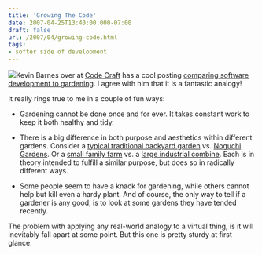 ```yaml
---
title: 'Growing The Code'
date: 2007-04-25T13:40:00.000-07:00
draft: false
url: /2007/04/growing-code.html
tags: 
- softer side of development
---
```


[![](http://course1.winona.edu/pjohnson/images/being4.jpg)](http://course1.winona.edu/pjohnson/images/being4.jpg)Kevin Barnes over at [Code Craft](http://codecraft.info/) has a cool posting [comparing software development to gardening](http://codecraft.info/index.php/archives/82/). I agree with him that it is a fantastic analogy!  
  
It really rings true to me in a couple of fun ways:  

  
*   Gardening cannot be done once and for ever. It takes constant work to keep it both healthy and tidy.
  
*   There is a big difference in both purpose and aesthetics within different gardens. Consider a [typical traditional backyard garden](http://www.evergreensuk.com/images/circle-lawn04.jpg) vs. [Noguchi Gardens](http://www.noguchi.org/cascen.htm). Or a [small family farm](http://images.worldofstock.com/slides/TAU4006.jpg) vs. a [large industrial combine](http://www.monolithic.com/gallery/industrial/farm/farm02x.jpg). Each is in theory intended to fulfill a similar purpose, but does so in radically different ways.
  
*   Some people seem to have a knack for gardening, while others cannot help but kill even a hardy plant. And of course, the only way to tell if a gardener is any good, is to look at some gardens they have tended recently.
  

  
The problem with applying any real-world analogy to a virtual thing, is it will inevitably fall apart at some point. But this one is pretty sturdy at first glance.